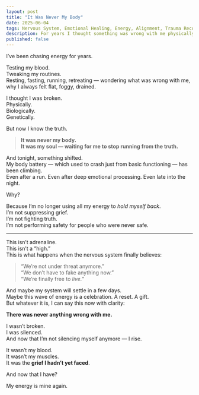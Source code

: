 ```yaml
---
layout: post
title: "It Was Never My Body"
date: 2025-06-04
tags: Nervous System, Emotional Healing, Energy, Alignment, Trauma Recovery
description: For years I thought something was wrong with me physically. But it wasn’t my blood. It was my soul waiting to be heard.
published: false
---
```


I’ve been chasing energy for years.

Testing my blood.  
Tweaking my routines.  
Resting, fasting, running, retreating — wondering what was wrong with me, why I always felt flat, foggy, drained.

I thought I was broken.  
Physically.  
Biologically.  
Genetically.

But now I know the truth.

> **It was never my body.**  
> **It was my soul — waiting for me to stop running from the truth.**

And tonight, something shifted.  
My body battery — which used to crash just from basic functioning — has been climbing.  
Even after a run. Even after deep emotional processing. Even late into the night.

Why?

Because I’m no longer using all my energy to *hold myself back*.  
I’m not suppressing grief.  
I’m not fighting truth.  
I’m not performing safety for people who were never safe.

---

This isn’t adrenaline.  
This isn’t a “high.”  
This is what happens when the nervous system finally believes:

> “We’re not under threat anymore.”  
> “We don’t have to fake anything now.”  
> “We’re finally free to *live.*”

And maybe my system will settle in a few days.  
Maybe this wave of energy is a celebration. A reset. A gift.  
But whatever it is, I can say this now with clarity:

**There was never anything wrong with me.**

I wasn’t broken.  
I was silenced.  
And now that I’m not silencing myself anymore — I rise.

It wasn’t my blood.  
It wasn’t my muscles.  
It was the **grief I hadn’t yet faced**.

And now that I have?

My energy is mine again.
